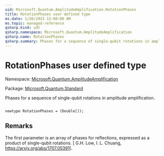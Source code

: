 ```yaml
---
uid: Microsoft.Quantum.AmplitudeAmplification.RotationPhases
title: RotationPhases user defined type
ms.date: 1/26/2023 12:00:00 AM
ms.topic: managed-reference
qsharp.kind: udt
qsharp.namespace: Microsoft.Quantum.AmplitudeAmplification
qsharp.name: RotationPhases
qsharp.summary: Phases for a sequence of single-qubit rotations in amplitude amplification.
---
```


# RotationPhases user defined type

Namespace: [Microsoft.Quantum.AmplitudeAmplification](xref:Microsoft.Quantum.AmplitudeAmplification)

Package: [Microsoft.Quantum.Standard](https://nuget.org/packages/Microsoft.Quantum.Standard)


Phases for a sequence of single-qubit rotations in amplitude amplification.

```qsharp

newtype RotationPhases = (Double[]);
```



## Remarks

The first parameter is an array of phases for reflections, expressed as a product of single-qubit rotations.[ G.H. Low, I. L. Chuang, https://arxiv.org/abs/1707.05391].